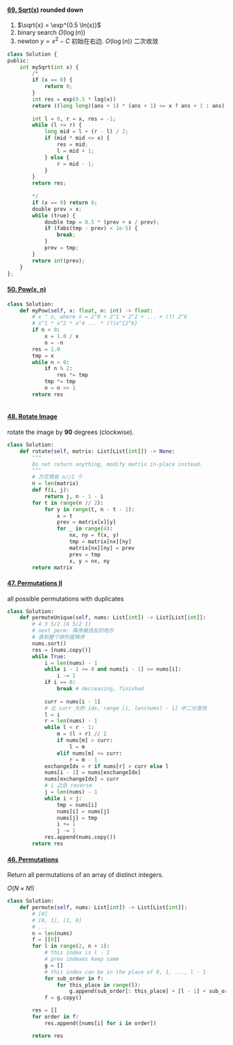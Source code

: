 



#### [69. Sqrt(x)](https://leetcode.cn/problems/sqrtx/) rounded down

1. $\sqrt{x} = \exp^{0.5 \ln(x)}$
2. binary search $O(\log(n))$
3. newton $y=x^2 - C$ 初始在右边. $O( \log(n) )$ 二次收敛

```python
class Solution {
public:
    int mySqrt(int x) {
        /*
        if (x == 0) {
            return 0;
        }
        int res = exp(0.5 * log(x))
        return ((long long)(ans + 1) * (ans + 1) <= x ? ans + 1 : ans);
        
        int l = 0, r = x, res = -1;
        while (l <= r) {
            long mid = l + (r - l) / 2;
            if (mid * mid <= x) {
                res = mid;
                l = mid + 1;
            } else {
                r = mid - 1;
            }
        }
        return res;
    
        */
        if (x == 0) return 0;
        double prev = x;
        while (true) {
            double tmp = 0.5 * (prev + x / prev);
            if (fabs(tmp - prev) < 1e-5) {
                break;
            }
            prev = tmp;
        }
        return int(prev);
    }
};
```



#### [50. Pow(x, n)](https://leetcode.cn/problems/powx-n/)

```python
class Solution:
    def myPow(self, x: float, n: int) -> float:
        # x ^ n, where n = 2^0 + 2^1 + 2^2 + ... + (?) 2^k
        # x^1 * x^2 * x^4 ... * (?)x^{2^k} 
        if n < 0:
            x = 1.0 / x
            n = -n
        res = 1.0
        tmp = x
        while n > 0:
            if n % 2:
                res *= tmp
            tmp *= tmp
            n = n >> 1
        return res
        
```



#### [48. Rotate Image](https://leetcode.cn/problems/rotate-image/)

rotate the image by **90** degrees (clockwise).

```python
class Solution:
    def rotate(self, matrix: List[List[int]]) -> None:
        """
        Do not return anything, modify matrix in-place instead.
        """
        # 万花筒有 n//2 个
        n = len(matrix)
        def f(i, j):
            return j, n - 1 - i
        for t in range(n // 2):
            for y in range(t, n - t - 1):
                x = t
                prev = matrix[x][y]
                for _ in range(4):
                    nx, ny = f(x, y)
                    tmp = matrix[nx][ny]
                    matrix[nx][ny] = prev
                    prev = tmp
                    x, y = nx, ny
        return matrix

```



#### [47. Permutations II](https://leetcode.cn/problems/permutations-ii/)

all possible permutations with duplicates

```python
class Solution:
    def permuteUnique(self, nums: List[int]) -> List[List[int]]:
        # 4 3 5/2 [6 5/2 1]
        # next perm: 降序被违反的地方
        # 直到整个排列是降序
        nums.sort()
        res = [nums.copy()]
        while True:
            i = len(nums) - 1
            while i - 1 >= 0 and nums[i - 1] >= nums[i]:
                i -= 1
            if i == 0:
                break # decreasing, finished
            
            curr = nums[i - 1]
            # 比 curr 大的 idx, range [i, len(nums) - 1] 中二分查找
            l = i
            r = len(nums) - 1
            while l < r - 1:
                m = (l + r) // 2
                if nums[m] > curr:
                    l = m
                elif nums[m] <= curr:
                    r = m - 1
            exchangeIdx = r if nums[r] > curr else l
            nums[i - 1] = nums[exchangeIdx]
            nums[exchangeIdx] = curr
            # i 之后 reverse
            j = len(nums) - 1
            while i < j:
                tmp = nums[i]
                nums[i] = nums[j]
                nums[j] = tmp
                i += 1
                j -= 1
            res.append(nums.copy())
        return res

```



#### [46. Permutations](https://leetcode.cn/problems/permutations/)

Return all permutations of an array of distinct integers.

$O(N \times N!)$

```python
class Solution:
    def permute(self, nums: List[int]) -> List[List[int]]:
        # [0]
        # [0, 1], [1, 0]
        # ...
        n = len(nums)
        f = [[0]]
        for l in range(2, n + 1):
            # this index is l - 1
            # prev indexes keep same
            g = []
            # this index can be in the place of 0, 1, ..., l - 1
            for sub_order in f:
                for this_place in range(l):
                    g.append(sub_order[: this_place] + [l - 1] + sub_order[this_place:])
            f = g.copy()

        res = []
        for order in f:
            res.append([nums[i] for i in order])

        return res
```